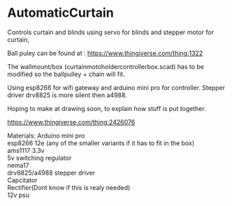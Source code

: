 # AutomaticCurtain

Controls curtain and blinds using servo for blinds and stepper motor for curtain,

Ball puley can be found at : https://www.thingiverse.com/thing:1322

The wallmount/box (curtainmotoholdercontrollerbox.scad) has to be modified so the ballpulley + chain will fit.

Using esp8266 for wifi gateway and arduino mini pro for controller. Stepper driver drv8825 is more silent then a4988.

Hoping to make at drawing soon, to explain how stuff is put together.

https://www.thingiverse.com/thing:2426076

Materials:
Arduino mini pro  <br />
esp8266 12e (any of the smaller variants if it has to fit in the box)<br />
ams1117 3.3v<br />
5v switching regulator<br />
nema17<br />
drv8825/a4988 stepper driver<br />
Capcitator<br />
Rectifier(Dont know if this is realy needed)<br />
12v psu<br />
